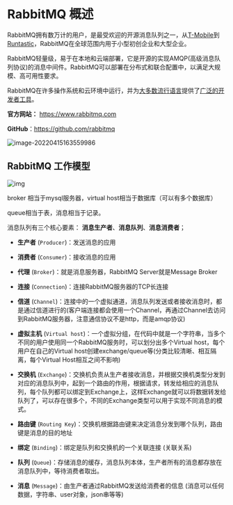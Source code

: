 # RabbitMQ 概述

RabbitMQ拥有数万计的用户，是最受欢迎的开源消息队列之一，从[T-Mobile](https://www.youtube.com/watch?v=1qcTu2QUtrU)到[Runtastic](https://medium.com/@runtastic/messagebus-handling-dead-letters-in-rabbitmq-using-a-dead-letter-exchange-f070699b952b)，RabbitMQ在全球范围内用于小型初创企业和大型企业。

RabbitMQ轻量级，易于在本地和云端部署，它是开源的实现AMQP(高级消息队列协议)的消息中间件。RabbitMQ可以部署在分布式和联合配置中，以满足大规模、高可用性要求。

RabbitMQ在许多操作系统和云环境中运行，并为[大多数流行语言](https://www.rabbitmq.com/devtools.html)提供了[广泛的开发者工具](https://www.rabbitmq.com/devtools.html)。

**官方网站：** https://www.rabbitmq.com

**GitHub**：https://github.com/rabbitmq

![image-20220415163559986](https://cdn.jsdelivr.net/gh/letengzz/tc2/img202403092347385.jpg)

## RabbitMQ 工作模型

![img](https://cdn.jsdelivr.net/gh/letengzz/tc2/img202403120049831.jpg) 

broker 相当于mysql服务器，virtual host相当于数据库（可以有多个数据库）

queue相当于表，消息相当于记录。

消息队列有三个核心要素： **消息生产者**、**消息队列**、**消息消费者**；

- **生产者** (`Producer`)：发送消息的应用

- **消费者** (`Consumer`)：接收消息的应用

- **代理** (`Broker`)：就是消息服务器，RabbitMQ Server就是Message Broker

- **连接** (`Connection`)：连接RabbitMQ服务器的TCP长连接

- **信道** (`Channel`)：连接中的一个虚拟通道，消息队列发送或者接收消息时，都是通过信道进行的(客户端连接都会使用一个Channel，再通过Channel去访问到RabbitMQ服务器，注意通信协议不是http，而是amqp协议)

- **虚拟主机** (`Virtual host`)：一个虚拟分组，在代码中就是一个字符串，当多个不同的用户使用同一个RabbitMQ服务时，可以划分出多个Virtual host，每个用户在自己的Virtual host创建exchange/queue等(分类比较清晰、相互隔离，每个Virtual Host相互之间不影响)

- **交换机** (`Exchange`)：交换机负责从生产者接收消息，并根据交换机类型分发到对应的消息队列中，起到一个路由的作用，根据请求，转发给相应的消息队列，每个队列都可以绑定到Exchange上，这样Exchange就可以将数据转发给队列了，可以存在很多个，不同的Exchange类型可以用于实现不同消息的模式。

- **路由键** (`Routing Key`)：交换机根据路由键来决定消息分发到哪个队列，路由键是消息的目的地址

- **绑定** (`Binding`)：绑定是队列和交换机的一个关联连接 (关联关系)

- **队列** (`Queue`)：存储消息的缓存，消息队列本体，生产者所有的消息都存放在消息队列中，等待消费者取出。

- **消息** (`Message`)：由生产者通过RabbitMQ发送给消费者的信息 (消息可以任何数据，字符串、user对象，json串等等)